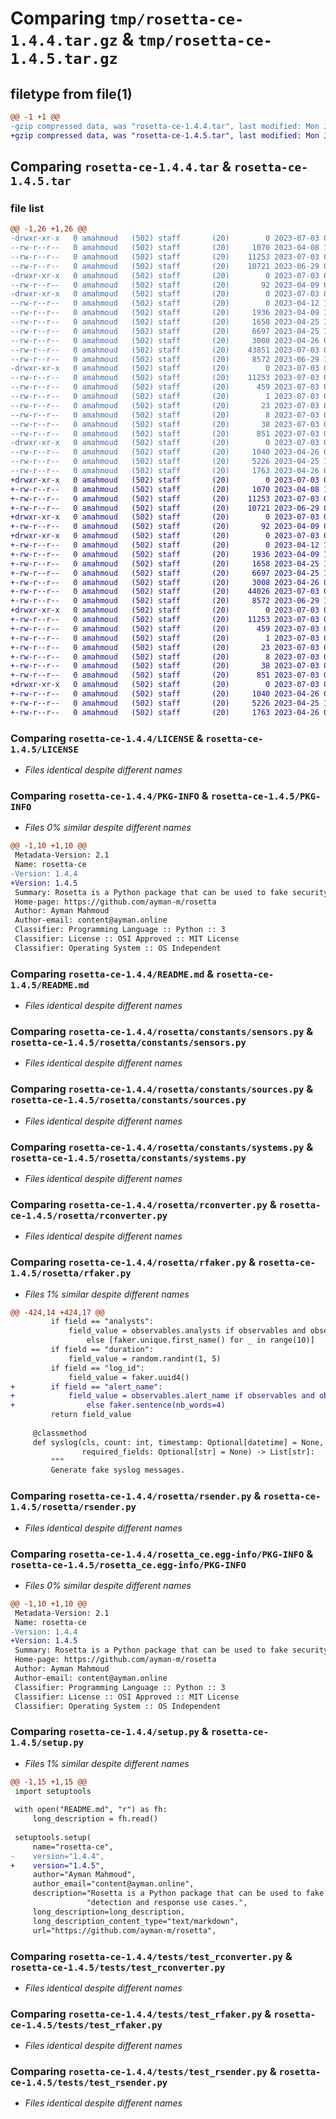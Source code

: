 # Comparing `tmp/rosetta-ce-1.4.4.tar.gz` & `tmp/rosetta-ce-1.4.5.tar.gz`

## filetype from file(1)

```diff
@@ -1 +1 @@
-gzip compressed data, was "rosetta-ce-1.4.4.tar", last modified: Mon Jul  3 09:26:02 2023, max compression
+gzip compressed data, was "rosetta-ce-1.4.5.tar", last modified: Mon Jul  3 09:36:35 2023, max compression
```

## Comparing `rosetta-ce-1.4.4.tar` & `rosetta-ce-1.4.5.tar`

### file list

```diff
@@ -1,26 +1,26 @@
-drwxr-xr-x   0 amahmoud   (502) staff       (20)        0 2023-07-03 09:26:02.558709 rosetta-ce-1.4.4/
--rw-r--r--   0 amahmoud   (502) staff       (20)     1070 2023-04-08 17:22:13.000000 rosetta-ce-1.4.4/LICENSE
--rw-r--r--   0 amahmoud   (502) staff       (20)    11253 2023-07-03 09:26:02.558372 rosetta-ce-1.4.4/PKG-INFO
--rw-r--r--   0 amahmoud   (502) staff       (20)    10721 2023-06-29 06:50:02.000000 rosetta-ce-1.4.4/README.md
-drwxr-xr-x   0 amahmoud   (502) staff       (20)        0 2023-07-03 09:26:02.552339 rosetta-ce-1.4.4/rosetta/
--rw-r--r--   0 amahmoud   (502) staff       (20)       92 2023-04-09 08:11:12.000000 rosetta-ce-1.4.4/rosetta/__init__.py
-drwxr-xr-x   0 amahmoud   (502) staff       (20)        0 2023-07-03 09:26:02.554112 rosetta-ce-1.4.4/rosetta/constants/
--rw-r--r--   0 amahmoud   (502) staff       (20)        0 2023-04-12 16:36:37.000000 rosetta-ce-1.4.4/rosetta/constants/__init__.py
--rw-r--r--   0 amahmoud   (502) staff       (20)     1936 2023-04-09 13:32:25.000000 rosetta-ce-1.4.4/rosetta/constants/sensors.py
--rw-r--r--   0 amahmoud   (502) staff       (20)     1658 2023-04-25 15:36:11.000000 rosetta-ce-1.4.4/rosetta/constants/sources.py
--rw-r--r--   0 amahmoud   (502) staff       (20)     6697 2023-04-25 15:36:11.000000 rosetta-ce-1.4.4/rosetta/constants/systems.py
--rw-r--r--   0 amahmoud   (502) staff       (20)     3008 2023-04-26 09:01:43.000000 rosetta-ce-1.4.4/rosetta/rconverter.py
--rw-r--r--   0 amahmoud   (502) staff       (20)    43851 2023-07-03 09:25:12.000000 rosetta-ce-1.4.4/rosetta/rfaker.py
--rw-r--r--   0 amahmoud   (502) staff       (20)     8572 2023-06-29 15:55:20.000000 rosetta-ce-1.4.4/rosetta/rsender.py
-drwxr-xr-x   0 amahmoud   (502) staff       (20)        0 2023-07-03 09:26:02.556280 rosetta-ce-1.4.4/rosetta_ce.egg-info/
--rw-r--r--   0 amahmoud   (502) staff       (20)    11253 2023-07-03 09:26:02.000000 rosetta-ce-1.4.4/rosetta_ce.egg-info/PKG-INFO
--rw-r--r--   0 amahmoud   (502) staff       (20)      459 2023-07-03 09:26:02.000000 rosetta-ce-1.4.4/rosetta_ce.egg-info/SOURCES.txt
--rw-r--r--   0 amahmoud   (502) staff       (20)        1 2023-07-03 09:26:02.000000 rosetta-ce-1.4.4/rosetta_ce.egg-info/dependency_links.txt
--rw-r--r--   0 amahmoud   (502) staff       (20)       23 2023-07-03 09:26:02.000000 rosetta-ce-1.4.4/rosetta_ce.egg-info/requires.txt
--rw-r--r--   0 amahmoud   (502) staff       (20)        8 2023-07-03 09:26:02.000000 rosetta-ce-1.4.4/rosetta_ce.egg-info/top_level.txt
--rw-r--r--   0 amahmoud   (502) staff       (20)       38 2023-07-03 09:26:02.558753 rosetta-ce-1.4.4/setup.cfg
--rw-r--r--   0 amahmoud   (502) staff       (20)      851 2023-07-03 09:25:25.000000 rosetta-ce-1.4.4/setup.py
-drwxr-xr-x   0 amahmoud   (502) staff       (20)        0 2023-07-03 09:26:02.557809 rosetta-ce-1.4.4/tests/
--rw-r--r--   0 amahmoud   (502) staff       (20)     1040 2023-04-26 09:01:43.000000 rosetta-ce-1.4.4/tests/test_rconverter.py
--rw-r--r--   0 amahmoud   (502) staff       (20)     5226 2023-04-25 15:36:11.000000 rosetta-ce-1.4.4/tests/test_rfaker.py
--rw-r--r--   0 amahmoud   (502) staff       (20)     1763 2023-04-26 09:02:44.000000 rosetta-ce-1.4.4/tests/test_rsender.py
+drwxr-xr-x   0 amahmoud   (502) staff       (20)        0 2023-07-03 09:36:35.517491 rosetta-ce-1.4.5/
+-rw-r--r--   0 amahmoud   (502) staff       (20)     1070 2023-04-08 17:22:13.000000 rosetta-ce-1.4.5/LICENSE
+-rw-r--r--   0 amahmoud   (502) staff       (20)    11253 2023-07-03 09:36:35.517140 rosetta-ce-1.4.5/PKG-INFO
+-rw-r--r--   0 amahmoud   (502) staff       (20)    10721 2023-06-29 06:50:02.000000 rosetta-ce-1.4.5/README.md
+drwxr-xr-x   0 amahmoud   (502) staff       (20)        0 2023-07-03 09:36:35.511053 rosetta-ce-1.4.5/rosetta/
+-rw-r--r--   0 amahmoud   (502) staff       (20)       92 2023-04-09 08:11:12.000000 rosetta-ce-1.4.5/rosetta/__init__.py
+drwxr-xr-x   0 amahmoud   (502) staff       (20)        0 2023-07-03 09:36:35.512855 rosetta-ce-1.4.5/rosetta/constants/
+-rw-r--r--   0 amahmoud   (502) staff       (20)        0 2023-04-12 16:36:37.000000 rosetta-ce-1.4.5/rosetta/constants/__init__.py
+-rw-r--r--   0 amahmoud   (502) staff       (20)     1936 2023-04-09 13:32:25.000000 rosetta-ce-1.4.5/rosetta/constants/sensors.py
+-rw-r--r--   0 amahmoud   (502) staff       (20)     1658 2023-04-25 15:36:11.000000 rosetta-ce-1.4.5/rosetta/constants/sources.py
+-rw-r--r--   0 amahmoud   (502) staff       (20)     6697 2023-04-25 15:36:11.000000 rosetta-ce-1.4.5/rosetta/constants/systems.py
+-rw-r--r--   0 amahmoud   (502) staff       (20)     3008 2023-04-26 09:01:43.000000 rosetta-ce-1.4.5/rosetta/rconverter.py
+-rw-r--r--   0 amahmoud   (502) staff       (20)    44026 2023-07-03 09:35:55.000000 rosetta-ce-1.4.5/rosetta/rfaker.py
+-rw-r--r--   0 amahmoud   (502) staff       (20)     8572 2023-06-29 15:55:20.000000 rosetta-ce-1.4.5/rosetta/rsender.py
+drwxr-xr-x   0 amahmoud   (502) staff       (20)        0 2023-07-03 09:36:35.515113 rosetta-ce-1.4.5/rosetta_ce.egg-info/
+-rw-r--r--   0 amahmoud   (502) staff       (20)    11253 2023-07-03 09:36:35.000000 rosetta-ce-1.4.5/rosetta_ce.egg-info/PKG-INFO
+-rw-r--r--   0 amahmoud   (502) staff       (20)      459 2023-07-03 09:36:35.000000 rosetta-ce-1.4.5/rosetta_ce.egg-info/SOURCES.txt
+-rw-r--r--   0 amahmoud   (502) staff       (20)        1 2023-07-03 09:36:35.000000 rosetta-ce-1.4.5/rosetta_ce.egg-info/dependency_links.txt
+-rw-r--r--   0 amahmoud   (502) staff       (20)       23 2023-07-03 09:36:35.000000 rosetta-ce-1.4.5/rosetta_ce.egg-info/requires.txt
+-rw-r--r--   0 amahmoud   (502) staff       (20)        8 2023-07-03 09:36:35.000000 rosetta-ce-1.4.5/rosetta_ce.egg-info/top_level.txt
+-rw-r--r--   0 amahmoud   (502) staff       (20)       38 2023-07-03 09:36:35.517540 rosetta-ce-1.4.5/setup.cfg
+-rw-r--r--   0 amahmoud   (502) staff       (20)      851 2023-07-03 09:36:07.000000 rosetta-ce-1.4.5/setup.py
+drwxr-xr-x   0 amahmoud   (502) staff       (20)        0 2023-07-03 09:36:35.516606 rosetta-ce-1.4.5/tests/
+-rw-r--r--   0 amahmoud   (502) staff       (20)     1040 2023-04-26 09:01:43.000000 rosetta-ce-1.4.5/tests/test_rconverter.py
+-rw-r--r--   0 amahmoud   (502) staff       (20)     5226 2023-04-25 15:36:11.000000 rosetta-ce-1.4.5/tests/test_rfaker.py
+-rw-r--r--   0 amahmoud   (502) staff       (20)     1763 2023-04-26 09:02:44.000000 rosetta-ce-1.4.5/tests/test_rsender.py
```

### Comparing `rosetta-ce-1.4.4/LICENSE` & `rosetta-ce-1.4.5/LICENSE`

 * *Files identical despite different names*

### Comparing `rosetta-ce-1.4.4/PKG-INFO` & `rosetta-ce-1.4.5/PKG-INFO`

 * *Files 0% similar despite different names*

```diff
@@ -1,10 +1,10 @@
 Metadata-Version: 2.1
 Name: rosetta-ce
-Version: 1.4.4
+Version: 1.4.5
 Summary: Rosetta is a Python package that can be used to fake security logs and alerts for testing different detection and response use cases.
 Home-page: https://github.com/ayman-m/rosetta
 Author: Ayman Mahmoud
 Author-email: content@ayman.online
 Classifier: Programming Language :: Python :: 3
 Classifier: License :: OSI Approved :: MIT License
 Classifier: Operating System :: OS Independent
```

### Comparing `rosetta-ce-1.4.4/README.md` & `rosetta-ce-1.4.5/README.md`

 * *Files identical despite different names*

### Comparing `rosetta-ce-1.4.4/rosetta/constants/sensors.py` & `rosetta-ce-1.4.5/rosetta/constants/sensors.py`

 * *Files identical despite different names*

### Comparing `rosetta-ce-1.4.4/rosetta/constants/sources.py` & `rosetta-ce-1.4.5/rosetta/constants/sources.py`

 * *Files identical despite different names*

### Comparing `rosetta-ce-1.4.4/rosetta/constants/systems.py` & `rosetta-ce-1.4.5/rosetta/constants/systems.py`

 * *Files identical despite different names*

### Comparing `rosetta-ce-1.4.4/rosetta/rconverter.py` & `rosetta-ce-1.4.5/rosetta/rconverter.py`

 * *Files identical despite different names*

### Comparing `rosetta-ce-1.4.4/rosetta/rfaker.py` & `rosetta-ce-1.4.5/rosetta/rfaker.py`

 * *Files 1% similar despite different names*

```diff
@@ -424,14 +424,17 @@
         if field == "analysts":
             field_value = observables.analysts if observables and observables.analysts \
                 else [faker.unique.first_name() for _ in range(10)]
         if field == "duration":
             field_value = random.randint(1, 5)
         if field == "log_id":
             field_value = faker.uuid4()
+        if field == "alert_name":
+            field_value = observables.alert_name if observables and observables.alert_name \
+                else faker.sentence(nb_words=4)
         return field_value
 
     @classmethod
     def syslog(cls, count: int, timestamp: Optional[datetime] = None, observables: Optional[Observables] = None,
                required_fields: Optional[str] = None) -> List[str]:
         """
         Generate fake syslog messages.
```

### Comparing `rosetta-ce-1.4.4/rosetta/rsender.py` & `rosetta-ce-1.4.5/rosetta/rsender.py`

 * *Files identical despite different names*

### Comparing `rosetta-ce-1.4.4/rosetta_ce.egg-info/PKG-INFO` & `rosetta-ce-1.4.5/rosetta_ce.egg-info/PKG-INFO`

 * *Files 0% similar despite different names*

```diff
@@ -1,10 +1,10 @@
 Metadata-Version: 2.1
 Name: rosetta-ce
-Version: 1.4.4
+Version: 1.4.5
 Summary: Rosetta is a Python package that can be used to fake security logs and alerts for testing different detection and response use cases.
 Home-page: https://github.com/ayman-m/rosetta
 Author: Ayman Mahmoud
 Author-email: content@ayman.online
 Classifier: Programming Language :: Python :: 3
 Classifier: License :: OSI Approved :: MIT License
 Classifier: Operating System :: OS Independent
```

### Comparing `rosetta-ce-1.4.4/setup.py` & `rosetta-ce-1.4.5/setup.py`

 * *Files 1% similar despite different names*

```diff
@@ -1,15 +1,15 @@
 import setuptools
 
 with open("README.md", "r") as fh:
     long_description = fh.read()
 
 setuptools.setup(
     name="rosetta-ce",
-    version="1.4.4",
+    version="1.4.5",
     author="Ayman Mahmoud",
     author_email="content@ayman.online",
     description="Rosetta is a Python package that can be used to fake security logs and alerts for testing different "
                 "detection and response use cases.",
     long_description=long_description,
     long_description_content_type="text/markdown",
     url="https://github.com/ayman-m/rosetta",
```

### Comparing `rosetta-ce-1.4.4/tests/test_rconverter.py` & `rosetta-ce-1.4.5/tests/test_rconverter.py`

 * *Files identical despite different names*

### Comparing `rosetta-ce-1.4.4/tests/test_rfaker.py` & `rosetta-ce-1.4.5/tests/test_rfaker.py`

 * *Files identical despite different names*

### Comparing `rosetta-ce-1.4.4/tests/test_rsender.py` & `rosetta-ce-1.4.5/tests/test_rsender.py`

 * *Files identical despite different names*

